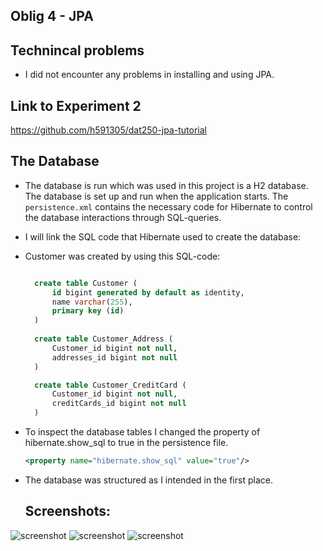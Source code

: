 ## Oblig 4 - JPA

## Technincal problems
- I did not encounter any problems in installing and using JPA.

## Link to Experiment 2
https://github.com/h591305/dat250-jpa-tutorial

## The Database
- The database is run which was used in this project is a H2 database. The database is set up and run when the application starts. The `persistence.xml` contains the necessary code for Hibernate to control the database interactions through SQL-queries.
- I will link the SQL code that Hibernate used to create the database:
- Customer was created by using this SQL-code:

  ```sql

    create table Customer (
        id bigint generated by default as identity,
        name varchar(255),
        primary key (id)
    )
 
    create table Customer_Address (
        Customer_id bigint not null,
        addresses_id bigint not null
    )

    create table Customer_CreditCard (
        Customer_id bigint not null,
        creditCards_id bigint not null
    )

  ```
- To inspect the database tables I changed the property of hibernate.show_sql to true in the persistence file.
  ```xml
  <property name="hibernate.show_sql" value="true"/>
  ```
- The database was structured as I intended in the first place.

  ## Screenshots:

![screenshot](https://github.com/user-attachments/assets/e80f145e-3cb1-44aa-9f9e-db65cb5cf8a6)
![screenshot](https://github.com/user-attachments/assets/6e43feb3-7a9f-418f-aa07-f60ac712a3e4)
![screenshot](https://github.com/user-attachments/assets/1a02e3b4-768b-4e0f-b410-411fb477f6fe)




